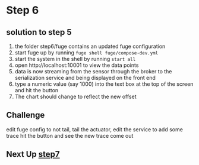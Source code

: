 # Step 6

## solution to step 5 

1. the folder step6/fuge contains an updated fuge configuration
2. start fuge up by running `fuge shell fuge/compose-dev.yml`
3. start the system in the shell by running `start all`
4. open http://localhost:10001 to view the data points
5. data is now streaming from the sensor through the broker to the serialization service and being displayed on the front end
6. type a numeric value (say 1000) into the text box at the top of the screen and hit the button
7. The chart should change to reflect the new offset


## Challenge

edit fuge config to not tail, tail the actuator, edit the service to add some trace hit the button and see the new trace come out

## Next Up [step7](./step7/README.md)
